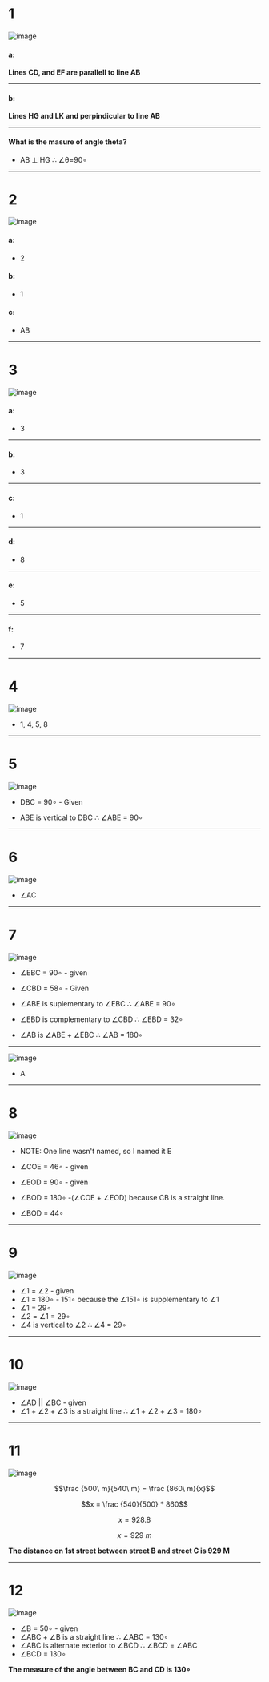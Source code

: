 # 1

![image](https://github.com/user-attachments/assets/3f87c7c1-e735-42cd-8ae2-c4436121301f)

#### a:

**Lines CD, and EF are parallell to line AB**

---

#### b:

**Lines HG and LK and perpindicular to line AB**

---

#### What is the masure of angle theta?

* AB ⊥ HG ∴ ∠θ=90∘

---

# 2

![image](https://github.com/user-attachments/assets/8abf27d9-7d6c-437b-908a-3d6511f858d3)

#### a:

* 2

#### b:

* 1

#### c:

* AB

---

# 3

![image](https://github.com/user-attachments/assets/8c47c244-c1d4-4a86-8d25-10a0b8574eb5)

#### a:

* 3

---

#### b:

* 3

---

#### c:

* 1

---

#### d:

* 8

---

#### e:

* 5

---

#### f:

* 7

---

# 4

![image](https://github.com/user-attachments/assets/de300d4e-910d-4f76-9e1b-324a3810a39a)

* 1, 4, 5, 8

---

# 5

![image](https://github.com/user-attachments/assets/4f0d7c9f-4cc5-4d52-9d1d-e7f905e11a81)

* DBC = 90∘ - Given

* ABE is vertical to DBC ∴ ∠ABE = 90∘

---

# 6

![image](https://github.com/user-attachments/assets/63153115-0db1-4307-9ae1-fc76428649e2)

* ∠AC

---

# 7

![image](https://github.com/user-attachments/assets/bdc135b8-3f99-4d0d-a3e4-7fbabc90fcff)

* ∠EBC = 90∘ - given

* ∠CBD = 58∘ - Given

* ∠ABE is suplementary to ∠EBC ∴ ∠ABE = 90∘

* ∠EBD is complementary to ∠CBD ∴ ∠EBD = 32∘

* ∠AB is ∠ABE + ∠EBC ∴ ∠AB = 180∘

---

![image](https://github.com/user-attachments/assets/695df815-8beb-42fe-9c17-97d904c9daa1)

* A

---

# 8

![image](https://github.com/user-attachments/assets/1e66774b-4bb3-4f39-9ad0-2c0bebd9ecd0)


* NOTE: One line wasn't named, so I named it E

* ∠COE = 46∘ - given
* ∠EOD = 90∘ - given
* ∠BOD = 180∘ -(∠COE + ∠EOD) because CB is a straight line. 
* ∠BOD = 44∘

---

 # 9

 ![image](https://github.com/user-attachments/assets/2cfefbb6-3af1-4c20-9ecb-bea4bf794157)

* ∠1 = ∠2 - given
* ∠1 = 180∘ - 151∘ because the ∠151∘ is supplementary to ∠1
* ∠1 = 29∘
* ∠2 = ∠1 = 29∘
* ∠4 is vertical to ∠2 ∴ ∠4 = 29∘

---

# 10

![image](https://github.com/user-attachments/assets/eb861056-687b-46d2-9f5a-5c1b2364932a)

* ∠AD || ∠BC - given
* ∠1 + ∠2 + ∠3 is a straight line ∴ ∠1 + ∠2 + ∠3 = 180∘

---

# 11

![image](https://github.com/user-attachments/assets/f0459c91-bb08-4154-a13d-8e39d9c3883b)

$$\frac {500\ m}{540\ m} = \frac {860\ m}{x}$$

$$x = \frac {540}{500} * 860$$

$$x = 928.8$$

$$x = 929\ m$$

**The distance on 1st street between street B and street C is 929 M**

---

# 12

![image](https://github.com/user-attachments/assets/7af2e7bb-b0f4-43e8-b49c-4a5408a54360)

* ∠B = 50∘ - given
* ∠ABC + ∠B is a straight line ∴ ∠ABC = 130∘
* ∠ABC is alternate exterior to ∠BCD ∴ ∠BCD = ∠ABC
* ∠BCD = 130∘

**The measure of the angle between BC and CD is 130∘**





